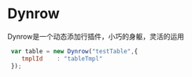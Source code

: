 # Dynrow
Dynrow是一个动态添加行插件，小巧的身躯，灵活的运用
``` javascript
 var table = new Dynrow("testTable",{
 	tmplId    : "tableTmpl"
 });
``` 